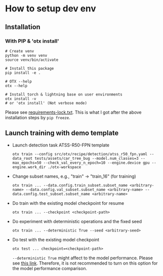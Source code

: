 # How to setup dev env

## Installation

### With PIP & 'otx install'

```console
# Create venv
python -m venv venv
source venv/bin/activate

# Install this package
pip install -e .

# OTX --help
otx --help

# Install torch & lightning base on user environments
otx install -v
# or 'otx install' (Not verbose mode)
```

Please see [requirements-lock.txt](requirements-lock.txt). This is what I got after the above installation steps by `pip freeze`.

## Launch training with demo template

- Launch detection task ATSS-R50-FPN template

  ```console
  otx train --config src/otx/recipe/detection/atss_r50_fpn.yaml --data_root tests/assets/car_tree_bug --model.num_classes=3 --max_epochs=50 --check_val_every_n_epoch=10 --engine.device gpu --engine.work_dir ./otx-workspace
  ```

- Change subset names, e.g., "train" -> "train_16" (for training)

  ```console
  otx train ... --data.config.train_subset.subset_name <arbitrary-name> --data.config.val_subset.subset_name <arbitrary-name> --data.config.test_subset.subset_name <arbitrary-name>
  ```

- Do train with the existing model checkpoint for resume

  ```console
  otx train ... --checkpoint <checkpoint-path>
  ```

- Do experiment with deterministic operations and the fixed seed

  ```console
  otx train ... --deterministic True --seed <arbitrary-seed>
  ```

- Do test with the existing model checkpoint

  ```console
  otx test ... checkpoint=<checkpoint-path>
  ```

  `--deterministic True` might affect to the model performance. Please see [this link](https://lightning.ai/docs/pytorch/stable/common/trainer.html#deterministic). Therefore, it is not recommended to turn on this option for the model performance comparison.
